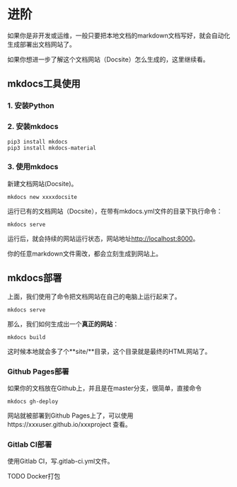 # 进阶

如果你是非开发或运维，一般只要把本地文档的markdown文档写好，就会自动化生成部署出文档网站了。

如果你想进一步了解这个文档网站（Docsite）怎么生成的，这里继续看。

## mkdocs工具使用

### 1. 安装Python

### 2. 安装mkdocs

```shell
pip3 install mkdocs
pip3 install mkdocs-material
```

### 3. 使用mkdocs

新建文档网站(Docsite)。

```
mkdocs new xxxxdocsite
```


运行已有的文档网站（Docsite），在带有mkdocs.yml文件的目录下执行命令：
```
mkdocs serve
```

运行后，就会持续的网站运行状态，网站地址[http://localhost:8000](http://localhost:8000)。

你的任意markdown文件需改，都会立刻生成到网站上。





## mkdocs部署

上面，我们使用了命令把文档网站在自己的电脑上运行起来了。

```
mkdocs serve
```

那么，我们如何生成出一个**真正的网站**：

```
mkdocs build
```

这时候本地就会多了个**site/**目录，这个目录就是最终的HTML网站了。

### Github Pages部署
如果你的文档放在Github上，并且是在master分支，很简单，直接命令

```
mkdocs gh-deploy
```

网站就被部署到Github Pages上了，可以使用https://xxxuser.github.io/xxxproject 查看。


### Gitlab CI部署

使用Gitlab CI，写.gitlab-ci.yml文件。

TODO Docker打包


